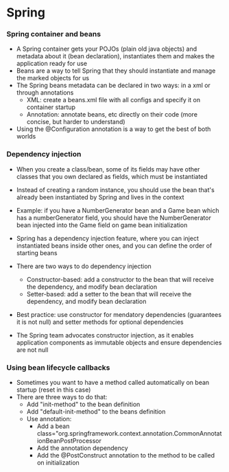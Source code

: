 # Spring

### Spring container and beans
- A Spring container gets your POJOs (plain old java objects) and metadata about it (bean declaration), instantiates them and makes the application ready for use
- Beans are a way to tell Spring that they should instantiate and manage the marked objects for us
- The Spring beans metadata can be declared in two ways: in a xml or through annotations
  - XML: create a beans.xml file with all configs and specify it on container startup
  - Annotation: annotate beans, etc directly on their code (more concise, but harder to understand)
- Using the @Configuration annotation is a way to get the best of both worlds

### Dependency injection
- When you create a class/bean, some of its fields may have other classes that you own declared as fields, which must be instantiated
- Instead of creating a random instance, you should use the bean that's already been instantiated by Spring and lives in the context

- Example: if you have a NumberGenerator bean and a Game bean which has a numberGenerator field, you should have the NumberGenerator bean injected into the Game field on game bean initialization


- Spring has a dependency injection feature, where you can inject instantiated beans inside other ones, and you can define the order of starting beans
- There are two ways to do dependency injection
  - Constructor-based: add a constructor to the bean that will receive the dependency, and modify bean declaration
  - Setter-based: add a setter to the bean that will receive the dependency, and modify bean declaration
 
- Best practice: use constructor for mendatory dependencies (guarantees it is not null) and setter methods for optional dependencies
- The Spring team advocates constructor injection, as it enables application components as immutable objects and ensure dependencies are not null

### Using bean lifecycle callbacks
- Sometimes you want to have a method called automatically on bean startup (reset in this case)
- There are three ways to do that:
  - Add "init-method" to the bean definition
  - Add "default-init-method" to the beans definition
  - Use annotation:
    - Add a bean class="org.springframework.context.annotation.CommonAnnotationBeanPostProcessor
    - Add the annotation dependency
    - Add the @PostConstruct annotation to the method to be called on initialization